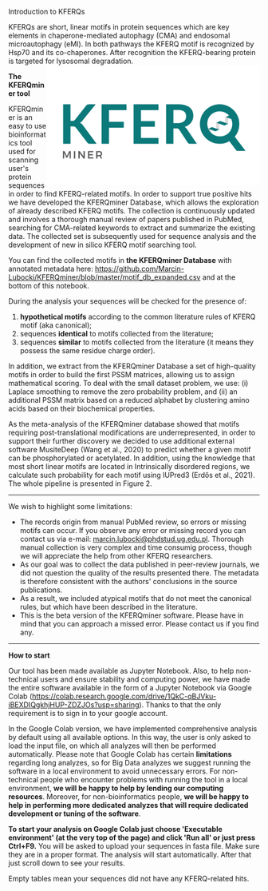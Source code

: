

Introduction to KFERQs

KFERQs are short, linear motifs in protein sequences which are key elements in chaperone-mediated autophagy (CMA) and endosomal microautophagy (eMI). In both pathways the KFERQ motif is recognized by Hsp70 and its co-chaperones. After recognition the KFERQ-bearing protein is targeted for lysosomal degradation.
<img src="https://raw.githubusercontent.com/Marcin-Lubocki/KFERQminer/master/kferq_logo_ver_1.png" height="160" align="right" style="height:240px">


**The KFERQminer tool**

KFERQminer is an easy to use bioinformatics tool used for scanning user's protein sequences in order to find KFERQ-related motifs.
In order to support true positive hits we have developed the KFERQminer Database, which allows the exploration of already described KFERQ motifs. The collection is continuously updated and involves a thorough manual review of papers published in PubMed, searching for CMA-related keywords to extract and summarize the existing data. The collected set is subsequently used for sequence analysis and the development of new in silico KFERQ motif searching tool. 

You can find the collected motifs in **the KFERQminer Database** with annotated metadata here: https://github.com/Marcin-Lubocki/KFERQminer/blob/master/motif_db_expanded.csv and at the bottom of this notebook.

During the analysis your sequences will be checked for the presence of:
1. **hypothetical motifs** according to the common literature rules of KFERQ motif (aka canonical);
2. sequences **identical** to motifs collected from the literature;
3. sequences **similar** to motifs collected from the literature (it means they possess the same residue charge order).

In addition, we extract from the KFERQminer Database a set of high-quality motifs in order to build the first PSSM matrices, allowing us to assign mathematical scoring. To deal with the small dataset problem, we use: (i) Laplace smoothing to remove the zero probability problem, and (ii) an additional PSSM matrix based on a reduced alphabet by clustering amino acids based on their biochemical properties.

As the meta-analysis of the KFERQminer database showed that motifs requiring post-translational modifications are underrepresented, in order to support their further discovery we decided to use additional external software MusiteDeep (Wang et al., 2020) to predict whether a given motif can be phosphorylated or acetylated. In addition, using the knowledge that most short linear motifs are located in Intrinsically disordered regions, we calculate such probability for each motif using IUPred3 (Erdős et al., 2021). The whole pipeline is presented in Figure 2.

---


We wish to highlight some limitations:

- The records origin from manual PubMed review, so errors or missing motifs can occur. If you observe any error or missing record you can contact us via e-mail: marcin.lubocki@phdstud.ug.edu.pl. Thorough manual collection is very complex and time consumig process, though we will appreciate the help from other KFERQ researchers.
- As our goal was to collect the data published in peer-review journals, we did not question the quality of the results presented there. The metadata is therefore consistent with the authors' conclusions in the source publications.
- As a result, we included atypical motifs that do not meet the canonical rules, but which have been described in the literature.
- This is the beta version of the KFERQminer software. Please have in mind that you can approach a missed error. Please contact us if you find any.

---

**How to start**

Our tool has been made available as Jupyter Notebook. 
Also, to help non-technical users and ensure stability and computing power, we have made the entire software available in the form of a Jupyter Notebook via Google Colab (https://colab.research.google.com/drive/1QkC-qBJVku-iBEXDIQgkhjHUP-ZDZJOs?usp=sharing). Thanks to that the only requirement is to sign in to your google account.

In the Google Colab version, we have implemented comprehensive analysis by default using all available options. In this way, the user is only asked to load the input file, on which all analyzes will then be performed automatically. Please note that Google Colab has certain **limitations** regarding long analyzes, so for Big Data analyzes we suggest running the software in a local environment to avoid unnecessary errors. 
For non-technical people who encounter problems with running the tool in a local environment, **we will be happy to help by lending our computing resources**.
Moreover, for non-bioinformatics people, **we will be happy to help in performing more dedicated analyzes that will require dedicated development or tuning of the software**.

**To start your analysis on Google Colab just choose 'Executable environment' (at the very top of the page) and click 'Run all' or just press Ctrl+F9.**
You will be asked to upload your sequences in fasta file. Make sure they are in a proper format. The analysis will start automatically. After that just scroll down to see your results.

Empty tables mean your sequences did not have any KFERQ-related hits.
